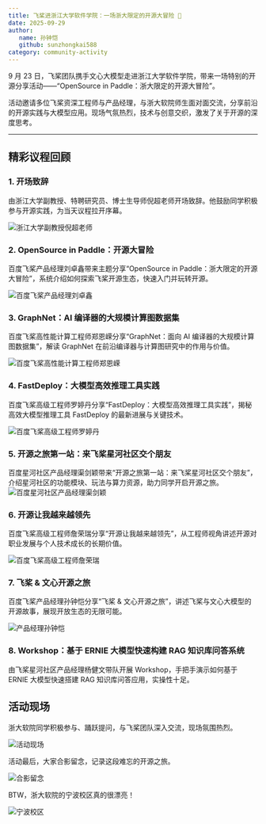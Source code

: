 ```yaml
---
title: 飞桨进浙江大学软件学院：一场浙大限定的开源大冒险 🚀
date: 2025-09-29
author:
   name: 孙钟恺
   github: sunzhongkai588
category: community-activity
---
```


<style>
figure {
   text-align: center;
}
figcaption {
   color: orange;
   border-bottom: 1px solid #d9d9d9;
   display: inline-block;
   color: #999;
   padding: 2px;
}
</style>

9 月 23 日，飞桨团队携手文心大模型走进浙江大学软件学院，带来一场特别的开源分享活动——“OpenSource in Paddle：浙大限定的开源大冒险”。

活动邀请多位飞桨资深工程师与产品经理，与浙大软院师生面对面交流，分享前沿的开源实践与大模型应用。现场气氛热烈，技术与创意交织，激发了关于开源的深度思考。

<!-- more -->

---

## 精彩议程回顾

### 1. 开场致辞

由浙江大学副教授、特聘研究员、博士生导师倪超老师开场致辞。他鼓励同学积极参与开源实践，为当天议程拉开序幕。

![浙江大学副教授倪超老师](../images/zju-se-os/nichao.jpg)

### 2. OpenSource in Paddle：开源大冒险

百度飞桨产品经理刘卓鑫带来主题分享“OpenSource in Paddle：浙大限定的开源大冒险”，系统介绍如何探索飞桨开源生态，快速入门并玩转开源。

![百度飞桨产品经理刘卓鑫](../images/zju-se-os/liuzhuoxin.jpg)

### 3. GraphNet：AI 编译器的大规模计算图数据集

百度飞桨高性能计算工程师郑恩嵘分享“GraphNet：面向 AI 编译器的大规模计算图数据集”，解读 GraphNet 在前沿编译器与计算图研究中的作用与价值。

![百度飞桨高性能计算工程师郑恩嵘](../images/zju-se-os/zhengenrong.jpg)

### 4. FastDeploy：大模型高效推理工具实践

百度飞桨高级工程师罗婷丹分享“FastDeploy：大模型高效推理工具实践”，揭秘高效大模型推理工具 FastDeploy 的最新进展与关键技术。

![百度飞桨高级工程师罗婷丹](../images/zju-se-os/luotingdan.jpg)

### 5. 开源之旅第一站：来飞桨星河社区交个朋友

百度星河社区产品经理渠剑颖带来“开源之旅第一站：来飞桨星河社区交个朋友”，介绍星河社区的功能模块、玩法与算力资源，助力同学开启开源之旅。
![百度星河社区产品经理渠剑颖](../images/zju-se-os/qujianying.jpg)

### 6. 开源让我越来越领先

百度飞桨高级工程师詹荣瑞分享“开源让我越来越领先”，从工程师视角讲述开源对职业发展与个人技术成长的长期价值。

![百度飞桨高级工程师詹荣瑞](../images/zju-se-os/zhanrongrui.jpg)

### 7. 飞桨 & 文心开源之旅

百度飞桨产品经理孙钟恺分享“飞桨 & 文心开源之旅”，讲述飞桨与文心大模型的开源故事，展现开放生态的无限可能。

![产品经理孙钟恺](../images/zju-se-os/sunzhongkai.jpg)

### 8. Workshop：基于 ERNIE 大模型快速构建 RAG 知识库问答系统

由飞桨星河社区产品经理杨健文带队开展 Workshop，手把手演示如何基于 ERNIE 大模型快速搭建 RAG 知识库问答应用，实操性十足。

## 活动现场

浙大软院同学积极参与、踊跃提问，与飞桨团队深入交流，现场氛围热烈。

![活动现场](../images/zju-se-os/qa.jpg)

活动最后，大家合影留念，记录这段难忘的开源之旅。

![合影留念](../images/zju-se-os/group_photo.jpg)

BTW，浙大软院的宁波校区真的很漂亮！

![宁波校区](../images/zju-se-os/zju.jpg)
